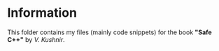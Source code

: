 # Information
This folder contains my files (mainly code snippets) for the book **"Safe C++"** by *V. Kushnir*.
